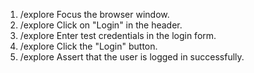 1. /explore Focus the browser window.
2. /explore Click on "Login" in the header.
3. /explore Enter test credentials in the login form.
4. /explore Click the "Login" button.
5. /explore Assert that the user is logged in successfully.